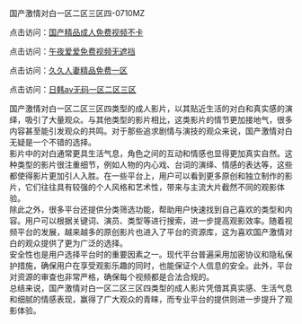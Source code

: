 国产激情对白一区二区三区四-0710MZ

点击访问：<a href="https://heiliaoxqkkct.pages.dev">国产精品成人免费视频不卡</a>

点击访问：<a href="https://heiliaoxwd5i8.pages.dev">午夜爱爱免费视频无遮挡</a>

点击访问：<a href="https://heiliaowzu4ur.pages.dev">久久人妻精品免费一区</a>

点击访问：<a href="https://heiliaoow5kzm.pages.dev">日韩av无码一区二区三区</a>

国产激情对白一区二区三区四类型的成人影片，以其贴近生活的对白和真实感的演绎，吸引了大量观众。与其他类型的影片相比，这类影片的情节更加接地气，很多内容甚至能引发观众的共鸣。对于那些追求剧情与演技的观众来说，国产激情对白无疑是一个不错的选择。  
影片中的对白通常更具生活气息，角色之间的互动和情感也显得更加真实自然。这种类型的影片很注重细节，例如人物的内心戏、台词的演绎、情感的表达等，这些都使得影片更加引人入胜。在一些平台上，用户可以看到更多原创和独立制作的影片，它们往往具有较强的个人风格和艺术性，带来与主流大片截然不同的观影体验。  
除此之外，很多平台还提供分类筛选功能，帮助用户快速找到自己喜欢的类型和内容。用户可以根据关键词、演员、类型等进行搜索，进一步提高观影效率。随着视频平台的发展，越来越多的原创影片也进入了平台的资源库，这为喜欢国产激情对白的观众提供了更为广泛的选择。  
安全性也是用户选择平台时的重要因素之一。现代平台普遍采用加密协议和隐私保护措施，确保用户在享受观影乐趣的同时，也能保证个人信息的安全。此外，平台对资源的审查也非常严格，确保每个视频都是合法合规的。  
总结来说，国产激情对白一区二区三区四类型的成人影片凭借其真实感、生活气息和细腻的情感表现，赢得了广大观众的青睐，而专业平台的提供则进一步提升了观影体验。

<span style="display:none;">[Canonical link]( )</span>

